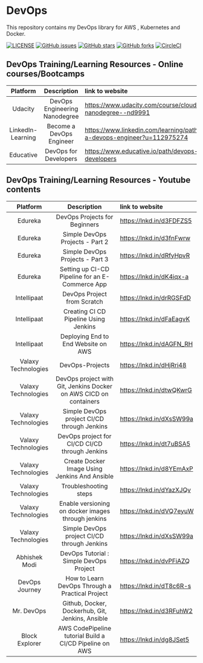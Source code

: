 # DevOps
This repository contains my DevOps library for AWS , Kubernetes and Docker.

[![LICENSE](https://img.shields.io/github/license/rayotoo/DevOps?style=flat-square&color=green)](https://github.com/rayotoo/DevOps/blob/main/LICENSE)
[![GitHub issues](https://img.shields.io/github/issues/rayotoo/DevOps?style=flat-square)](https://github.com/rayotoo/DevOps/issues)
[![GitHub stars](https://img.shields.io/github/stars/rayotoo/DevOps?style=flat-square&color=important)](https://github.com/rayotoo/DevOps/stargazers)
[![GitHub forks](https://img.shields.io/github/forks/rayotoo/DevOps?style=flat-square&color=blueviolet)](https://github.com/rayotoo/DevOps/network/members)
[![CircleCI](https://circleci.com/gh/circleci/circleci-docs.svg?style=svg)](https://app.circleci.com/pipelines/github/rayotoo/DevOps/)



## DevOps Training/Learning Resources - Online courses/Bootcamps
| Platform              | Description                    | link to website                                                               |
| :----:                |    :----:                      | :---                                                                          |
| Udacity               | DevOps Engineering Nanodegree  | https://www.udacity.com/course/cloud-dev-ops-nanodegree--nd9991               |
| LinkedIn-Learning     | Become a DevOps Engineer       | https://www.linkedin.com/learning/paths/become-a-devops-engineer?u=112975274  |
| Educative             | DevOps for Developers          | https://www.educative.io/path/devops-for-developers                           |


## DevOps Training/Learning Resources - Youtube contents
| Platform              | Description                    | link to website                                                               |
| :----:                |    :----:                      | :---                                                                          |
| Edureka               | DevOps Projects for Beginners                                         | https://lnkd.in/d3FDFZS5               |
| Edureka               | Simple DevOps Projects - Part 2                                       | https://lnkd.in/d3fnFwrw               |
| Edureka               | Simple DevOps Projects - Part 3                                       | https://lnkd.in/dRfyHpvR               |
| Edureka               | Setting up CI-CD Pipeline for an E-Commerce App                       | https://lnkd.in/dK4iqx-a               |
| Intellipaat           | DevOps Project from Scratch                                           | https://lnkd.in/drRGSFdD               |
| Intellipaat           | Creating CI CD Pipeline Using Jenkins                                 | https://lnkd.in/dFaEagvK               |  
| Intellipaat           | Deploying End to End Website on AWS                                   | https://lnkd.in/dAGFN_RH               |
| Valaxy Technologies   | DevOps-Projects                                                       | https://lnkd.in/dHjRri48               |
| Valaxy Technologies   | DevOps project with Git, Jenkins Docker on AWS CICD on containers     | https://lnkd.in/dtwQKwrG               |
| Valaxy Technologies   | Simple DevOps project CI/CD through Jenkins                           | https://lnkd.in/dXsSW99a               |
| Valaxy Technologies   | DevOps project for CI/CD CI/CD through Jenkins                        | https://lnkd.in/dt7uBSA5               |
| Valaxy Technologies   | Create Docker Image Using Jenkins And Ansible                         | https://lnkd.in/d8YEmAxP               |
| Valaxy Technologies   | Troubleshooting steps                                                 | https://lnkd.in/dYazXJQv               |
| Valaxy Technologies   | Enable versioning on docker images through jenkins                    | https://lnkd.in/dVQ7eyuW               |
| Valaxy Technologies   | Simple DevOps project CI/CD through Jenkins                           | https://lnkd.in/dXsSW99a               |
| Abhishek Modi         | DevOps Tutorial : Simple DevOps Project                               | https://lnkd.in/dvPFiAZQ               |
| DevOps Journey        | How to Learn DevOps Through a Practical Project                       | https://lnkd.in/dT8c6R-s               |
| Mr. DevOps            | Github, Docker, Dockerhub, Git, Jenkins, Ansible                      | https://lnkd.in/d3RFuhW2               |
| Block Explorer        | AWS CodePipeline tutorial Build a CI/CD Pipeline on AWS               | https://lnkd.in/dg8JSet5               |



